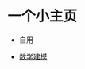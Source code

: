 # 一个小主页

- 自用
<!-- [简历](./biographical%20notes) -->
<!-- - [简历](./肖智元(数据分析).pdf) -->
- [数学建模](./202223030044%20.pdf)